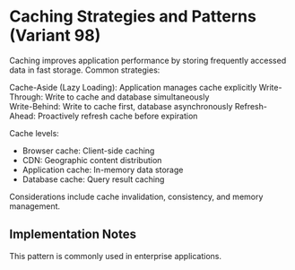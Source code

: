 # Caching Strategies and Patterns (Variant 98)

Caching improves application performance by storing frequently accessed data in fast storage. Common strategies:

Cache-Aside (Lazy Loading): Application manages cache explicitly
Write-Through: Write to cache and database simultaneously  
Write-Behind: Write to cache first, database asynchronously
Refresh-Ahead: Proactively refresh cache before expiration

Cache levels:
- Browser cache: Client-side caching
- CDN: Geographic content distribution
- Application cache: In-memory data storage
- Database cache: Query result caching

Considerations include cache invalidation, consistency, and memory management.

## Implementation Notes

This pattern is commonly used in enterprise applications.